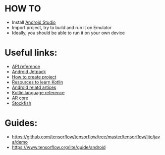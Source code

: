 # HOW TO

- Install [Android Studio](https://developer.android.com/studio/)
- Import project, try to build and run it on Emulator
- Ideally, you should be able to run it on your own device


# Useful links:

- [API reference](https://developer.android.com/reference/)
- [Android Jetpack](https://developer.android.com/jetpack)
- [How to create project](https://developer.android.com/studio/projects/create-project)
- [Resources to learn Kotlin](https://developer.android.com/kotlin/resources)
- [Android relatd artices](https://medium.com/androiddevelopers/tagged/kotlin)
- [Kotlin language reference](https://kotlinlang.org/docs/reference/)
- [AR core](https://developers.google.com/ar/discover/)
- [Stockfish](https://stockfishchess.org/)

# Guides:

- https://github.com/tensorflow/tensorflow/tree/master/tensorflow/lite/java/demo
- https://www.tensorflow.org/lite/guide/android
